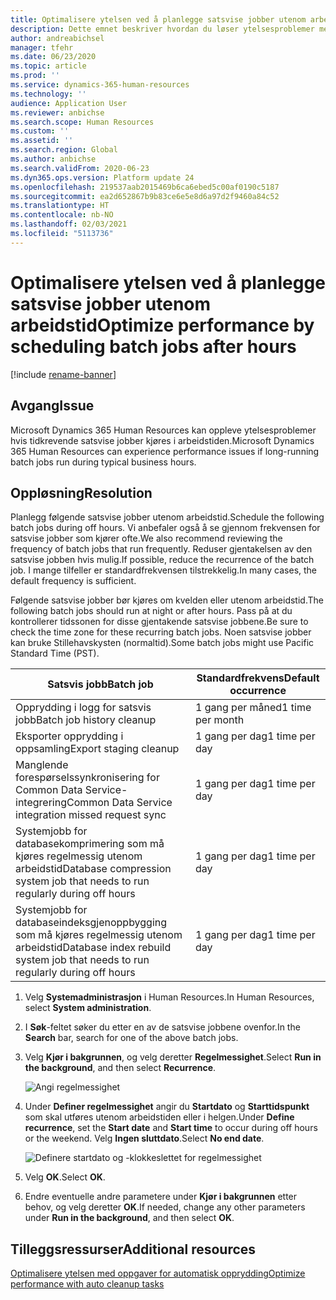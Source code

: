 ```yaml
---
title: Optimalisere ytelsen ved å planlegge satsvise jobber utenom arbeidstid
description: Dette emnet beskriver hvordan du løser ytelsesproblemer med Microsoft Dynamics 365 Human Resources ved å planlegge tidkrevende satsvise jobber utenom arbeidstid.
author: andreabichsel
manager: tfehr
ms.date: 06/23/2020
ms.topic: article
ms.prod: ''
ms.service: dynamics-365-human-resources
ms.technology: ''
audience: Application User
ms.reviewer: anbichse
ms.search.scope: Human Resources
ms.custom: ''
ms.assetid: ''
ms.search.region: Global
ms.author: anbichse
ms.search.validFrom: 2020-06-23
ms.dyn365.ops.version: Platform update 24
ms.openlocfilehash: 219537aab2015469b6ca6ebed5c00af0190c5187
ms.sourcegitcommit: ea2d652867b9b83ce6e5e8d6a97d2f9460a84c52
ms.translationtype: HT
ms.contentlocale: nb-NO
ms.lasthandoff: 02/03/2021
ms.locfileid: "5113736"
---
```

# <a name="optimize-performance-by-scheduling-batch-jobs-after-hours"></a><span data-ttu-id="60e7f-103">Optimalisere ytelsen ved å planlegge satsvise jobber utenom arbeidstid</span><span class="sxs-lookup"><span data-stu-id="60e7f-103">Optimize performance by scheduling batch jobs after hours</span></span>

[!include [rename-banner](~/includes/cc-data-platform-banner.md)]

## <a name="issue"></a><span data-ttu-id="60e7f-104">Avgang</span><span class="sxs-lookup"><span data-stu-id="60e7f-104">Issue</span></span>

<span data-ttu-id="60e7f-105">Microsoft Dynamics 365 Human Resources kan oppleve ytelsesproblemer hvis tidkrevende satsvise jobber kjøres i arbeidstiden.</span><span class="sxs-lookup"><span data-stu-id="60e7f-105">Microsoft Dynamics 365 Human Resources can experience performance issues if long-running batch jobs run during typical business hours.</span></span>

## <a name="resolution"></a><span data-ttu-id="60e7f-106">Oppløsning</span><span class="sxs-lookup"><span data-stu-id="60e7f-106">Resolution</span></span>

<span data-ttu-id="60e7f-107">Planlegg følgende satsvise jobber utenom arbeidstid.</span><span class="sxs-lookup"><span data-stu-id="60e7f-107">Schedule the following batch jobs during off hours.</span></span> <span data-ttu-id="60e7f-108">Vi anbefaler også å se gjennom frekvensen for satsvise jobber som kjører ofte.</span><span class="sxs-lookup"><span data-stu-id="60e7f-108">We also recommend reviewing the frequency of batch jobs that run frequently.</span></span> <span data-ttu-id="60e7f-109">Reduser gjentakelsen av den satsvise jobben hvis mulig.</span><span class="sxs-lookup"><span data-stu-id="60e7f-109">If possible, reduce the recurrence of the batch job.</span></span> <span data-ttu-id="60e7f-110">I mange tilfeller er standardfrekvensen tilstrekkelig.</span><span class="sxs-lookup"><span data-stu-id="60e7f-110">In many cases, the default frequency is sufficient.</span></span>

<span data-ttu-id="60e7f-111">Følgende satsvise jobber bør kjøres om kvelden eller utenom arbeidstid.</span><span class="sxs-lookup"><span data-stu-id="60e7f-111">The following batch jobs should run at night or after hours.</span></span> <span data-ttu-id="60e7f-112">Pass på at du kontrollerer tidssonen for disse gjentakende satsvise jobbene.</span><span class="sxs-lookup"><span data-stu-id="60e7f-112">Be sure to check the time zone for these recurring batch jobs.</span></span> <span data-ttu-id="60e7f-113">Noen satsvise jobber kan bruke Stillehavskysten (normaltid).</span><span class="sxs-lookup"><span data-stu-id="60e7f-113">Some batch jobs might use Pacific Standard Time (PST).</span></span>

| <span data-ttu-id="60e7f-114">Satsvis jobb</span><span class="sxs-lookup"><span data-stu-id="60e7f-114">Batch job</span></span> | <span data-ttu-id="60e7f-115">Standardfrekvens</span><span class="sxs-lookup"><span data-stu-id="60e7f-115">Default occurrence</span></span> |
| --- | --- |
| <span data-ttu-id="60e7f-116">Opprydding i logg for satsvis jobb</span><span class="sxs-lookup"><span data-stu-id="60e7f-116">Batch job history cleanup</span></span> | <span data-ttu-id="60e7f-117">1 gang per måned</span><span class="sxs-lookup"><span data-stu-id="60e7f-117">1 time per month</span></span> |
| <span data-ttu-id="60e7f-118">Eksporter opprydding i oppsamling</span><span class="sxs-lookup"><span data-stu-id="60e7f-118">Export staging cleanup</span></span> | <span data-ttu-id="60e7f-119">1 gang per dag</span><span class="sxs-lookup"><span data-stu-id="60e7f-119">1 time per day</span></span> |
| <span data-ttu-id="60e7f-120">Manglende forespørselssynkronisering for Common Data Service-integrering</span><span class="sxs-lookup"><span data-stu-id="60e7f-120">Common Data Service integration missed request sync</span></span> | <span data-ttu-id="60e7f-121">1 gang per dag</span><span class="sxs-lookup"><span data-stu-id="60e7f-121">1 time per day</span></span> |
| <span data-ttu-id="60e7f-122">Systemjobb for databasekomprimering som må kjøres regelmessig utenom arbeidstid</span><span class="sxs-lookup"><span data-stu-id="60e7f-122">Database compression system job that needs to run regularly during off hours</span></span> | <span data-ttu-id="60e7f-123">1 gang per dag</span><span class="sxs-lookup"><span data-stu-id="60e7f-123">1 time per day</span></span> |
| <span data-ttu-id="60e7f-124">Systemjobb for databaseindeksgjenoppbygging som må kjøres regelmessig utenom arbeidstid</span><span class="sxs-lookup"><span data-stu-id="60e7f-124">Database index rebuild system job that needs to run regularly during off hours</span></span> | <span data-ttu-id="60e7f-125">1 gang per dag</span><span class="sxs-lookup"><span data-stu-id="60e7f-125">1 time per day</span></span> |

1. <span data-ttu-id="60e7f-126">Velg **Systemadministrasjon** i Human Resources.</span><span class="sxs-lookup"><span data-stu-id="60e7f-126">In Human Resources, select **System administration**.</span></span>

2. <span data-ttu-id="60e7f-127">I **Søk**-feltet søker du etter en av de satsvise jobbene ovenfor.</span><span class="sxs-lookup"><span data-stu-id="60e7f-127">In the **Search** bar, search for one of the above batch jobs.</span></span>

3. <span data-ttu-id="60e7f-128">Velg **Kjør i bakgrunnen**, og velg deretter **Regelmessighet**.</span><span class="sxs-lookup"><span data-stu-id="60e7f-128">Select **Run in the background**, and then select **Recurrence**.</span></span>

   ![Angi regelmessighet](media/talent-batch-history-cleanup-recurrence.png)

4. <span data-ttu-id="60e7f-130">Under **Definer regelmessighet** angir du **Startdato** og **Starttidspunkt** som skal utføres utenom arbeidstiden eller i helgen.</span><span class="sxs-lookup"><span data-stu-id="60e7f-130">Under **Define recurrence**, set the **Start date** and **Start time** to occur during off hours or the weekend.</span></span> <span data-ttu-id="60e7f-131">Velg **Ingen sluttdato**.</span><span class="sxs-lookup"><span data-stu-id="60e7f-131">Select **No end date**.</span></span> 

   ![Definere startdato og -klokkeslettet for regelmessighet](media/talent-batch-history-cleanup-define-recurrence.png)

5. <span data-ttu-id="60e7f-133">Velg **OK**.</span><span class="sxs-lookup"><span data-stu-id="60e7f-133">Select **OK**.</span></span>

6. <span data-ttu-id="60e7f-134">Endre eventuelle andre parametere under **Kjør i bakgrunnen** etter behov, og velg deretter **OK**.</span><span class="sxs-lookup"><span data-stu-id="60e7f-134">If needed, change any other parameters under **Run in the background**, and then select **OK**.</span></span>

## <a name="additional-resources"></a><span data-ttu-id="60e7f-135">Tilleggsressurser</span><span class="sxs-lookup"><span data-stu-id="60e7f-135">Additional resources</span></span>

[<span data-ttu-id="60e7f-136">Optimalisere ytelsen med oppgaver for automatisk opprydding</span><span class="sxs-lookup"><span data-stu-id="60e7f-136">Optimize performance with auto cleanup tasks</span></span>](hr-admin-troubleshooting-batch-history.md)

